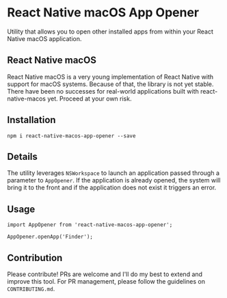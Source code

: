 # React Native macOS App Opener
Utility that allows you to open other installed apps from within your React Native macOS application.

## React Native macOS
React Native macOS is a very young implementation of React Native with support for macOS systems. Because of that, the library is not yet stable. There have been no successes for real-world applications built with react-native-macos yet. Proceed at your own risk.

## Installation
```
npm i react-native-macos-app-opener --save
```

## Details
The utility leverages `NSWorkspace` to launch an application passed through a parameter to `AppOpener`. If the application is already opened, the system will bring it to the front and if the application does not exist it triggers an error.

## Usage
```
import AppOpener from 'react-native-macos-app-opener';

AppOpener.openApp('Finder');
```

## Contribution
Please contribute! PRs are welcome and I'll do my best to extend and improve this tool. For PR management, please follow the guidelines on `CONTRIBUTING.md`.
